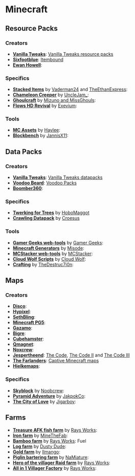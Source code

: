 # Minecraft

## Resource Packs
### Creators
- [**Vanilla Tweaks**](https://vanillatweaks.net): [Vanilla Tweaks resource packs](https://vanillatweaks.net/picker/resource-packs)
- [**Sixfootblue**](https://www.planetminecraft.com/member/sixfootblue): [Itembound](https://www.planetminecraft.com/texture-pack/itembound-fixed)
- [**Ewan Howell**](https://www.ewanhowell.com): 

### Specifics
- [**Stacked Items**](https://www.planetminecraft.com/texture-pack/dasher-s-stacked-items) by [Vaderman24](https://www.planetminecraft.com/member/vaderman24) and [TheEthanExpress](https://www.planetminecraft.com/member/theethanexpress): 
- [**Chameleon Creeper**](https://www.reddit.com/r/Minecraft/comments/5zxtc6/chameleon_creeper_make_the_creeper_scary_again) by [UncleJam_](https://www.reddit.com/user/UncleJam_): 
- [**Ghoulcraft**](https://www.ghoulcraft.com) by [Mizuno and MissGhouls](https://www.ghoulcraft.com/about-us): 
- [**Flows HD Revival**](http://flowshdrevival.com) by [Exevium](https://www.planetminecraft.com/member/exevium): 

### Tools
- [**MC Assets**](https://mcasset.cloud) by [Haylee](https://inventivetalent.org): 
- [**Blockbench**](https://www.blockbench.net) by [JannisX11](https://github.com/JannisX11): 

## Data Packs
### Creators
- [**Vanilla Tweaks**](https://vanillatweaks.net): [Vanilla Tweaks datapacks](https://vanillatweaks.net/picker/datapacks)
- [**Voodoo Beard**](https://mc.voodoobeard.com): [Voodoo Packs](https://mc.voodoobeard.com/#datapacks)
- [**Boomber360**](https://www.planetminecraft.com/member/boomber360): 

### Specifics
- [**Twerking for Trees**](https://www.planetminecraft.com/data-pack/twerking-for-trees) by [HoboMaggot](https://www.planetminecraft.com/member/hobomaggot)
- [**Crawling Datapack**](https://www.planetminecraft.com/data-pack/crawling-datapack) by [Croesus](https://www.planetminecraft.com/member/croesus)

### Tools
- [**Gamer Geeks web-tools**](https://www.gamergeeks.net) by [Gamer Geeks](https://www.youtube.com/channel/UCIsEPo8j14FGrGvQg-4qq1Q): 
- [**Minecraft Generators**](https://misode.github.io) by [Misode](https://github.com/misode): 
- [**MCStacker web-tools**](https://mcstacker.net) by [MCStacker](https://twitter.com/PyroStunts): 
- [**Cloud Wolf Scripts**](https://cloudwolfyt.github.io) by [Cloud Wolf](https://www.youtube.com/channel/UCZnBqVITQ0dloqUU0fGxY3g): 
- [**Crafting**](https://crafting.thedestruc7i0n.ca) by [TheDestruc7i0n](https://thedestruc7i0n.ca): 

## Maps
### Creators
- [**Disco**](https://www.planetminecraft.com/member/disco_): 
- [**Hypixel**](https://www.planetminecraft.com/member/hypixel): 
- [**SethBling**](https://www.planetminecraft.com/member/sethbling): 
- [**Minecraft PG5**](https://www.planetminecraft.com/member/minecraftpg5): 
- [**Gazamo**](https://www.planetminecraft.com/member/gazamo): 
- [**Bigre**](https://www.planetminecraft.com/member/bigre): 
- [**Cubehamster**](https://www.planetminecraft.com/member/cubehamster): 
- [**Qmagnet**](https://www.planetminecraft.com/member/qmagnet): 
- [**Noxcrew**](https://www.planetminecraft.com/member/noxcrew): 
- [**Jespertheend**](https://www.minecraftforum.net/members/jespertheend): [The Code](https://www.minecraftforum.net/forums/mapping-and-modding-java-edition/maps/1532767-the-code), [The Code II](https://www.minecraftforum.net/forums/mapping-and-modding-java-edition/maps/1543836-the-code-ii-infinite) and [The Code III](https://www.minecraftforum.net/forums/mapping-and-modding-java-edition/maps/1554017-the-code-iii-end)
- [**The Farlanders**](https://thefarlanders.com): [Captive Minecraft maps](https://thefarlanders.com/captive-minecraft-home)
- [**Hielkemaps**](https://hielkemaps.com): 

### Specifics
- [**Skyblock**](https://www.minecraftforum.net/forums/mapping-and-modding-java-edition/maps/1473433-surv-skyblock) by [Noobcrew](https://www.minecraftforum.net/members/Noobcrew): 
- [**Pyramid Adventure**](https://www.planetminecraft.com/project/pyramid-adventure-adventure-map) by [JakpokCo](https://www.planetminecraft.com/member/jakpokco): 
- [**The City of Love**](https://www.minecraftforum.net/forums/mapping-and-modding-java-edition/maps/1534098-1-6-puz-adv-the-city-of-love-what-will-your-story) by [Jigarbov](https://www.minecraftforum.net/members/Jigarbov): 

## Farms
- [**Treasure AFK fish farm**](https://www.youtube.com/watch?v=OMEInK81SG0) by [Rays Works](https://www.youtube.com/channel/UCDi2s0xQrfFwivdmsPiuU_w): 
- [**Iron farm**](https://www.youtube.com/watch?v=Pa4wRB5WJqc) by [MineTheFab](https://www.youtube.com/channel/UCA80oRPhnBQLaSHk4ABfh2w): 
- [**Bamboo farm**](https://www.youtube.com/watch?v=cwu1z82IXYc) by [Rays Works](https://www.youtube.com/channel/UCDi2s0xQrfFwivdmsPiuU_w): Fuel
- [**Log farm**](https://www.youtube.com/watch?v=CoWb8JmMLhw) by [Dusty Dude](https://www.youtube.com/channel/UCvYXnd_Av0OuxQZSjso3jQA): 
- [**Gold farm**](https://www.youtube.com/watch?v=lCs3StdbuqU) by [Ilmango](https://www.youtube.com/channel/UCHSI8erNrN6hs3sUK6oONLA): 
- [**Piglin bartering farm**](https://www.youtube.com/watch?v=BSIw_Mk0bJ4) by [NaMiature](https://www.youtube.com/channel/UC3iJe8ix3c9220yOZtlCRXQ): 
- [**Hero of the villager Raid farm**](https://www.youtube.com/watch?v=2gcWlWTuTj8) by [Rays Works](https://www.youtube.com/channel/UCDi2s0xQrfFwivdmsPiuU_w): 
- [**All in 1 Villager Factory**](https://www.youtube.com/watch?v=-AkoWbKdYvw) by [Rays Works](https://www.youtube.com/channel/UCDi2s0xQrfFwivdmsPiuU_w): 
